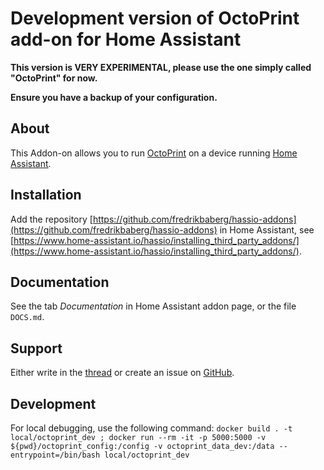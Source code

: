 # Development version of OctoPrint add-on for Home Assistant

**This version is VERY EXPERIMENTAL, please use the one simply called "OctoPrint" for now.**

**Ensure you have a backup of your configuration.**

## About

This Addon-on allows you to run [OctoPrint](https://octoprint.org) on a device running [Home Assistant](https://home-assistant.io/).

## Installation

Add the repository [https://github.com/fredrikbaberg/hassio-addons](https://github.com/fredrikbaberg/hassio-addons) in Home Assistant, see [https://www.home-assistant.io/hassio/installing_third_party_addons/](https://www.home-assistant.io/hassio/installing_third_party_addons/).

## Documentation

See the tab _Documentation_ in Home Assistant addon page, or the file `DOCS.md`.

## Support

Either write in the [thread](https://community.home-assistant.io/t/repository-octoprint-wip/22883) or create an issue on [GitHub](https://github.com/fredrikbaberg/hassio-addons).

## Development

For local debugging, use the following command: `docker build . -t local/octoprint_dev ; docker run --rm -it -p 5000:5000 -v ${pwd}/octoprint_config:/config -v octoprint_data_dev:/data --entrypoint=/bin/bash local/octoprint_dev`
